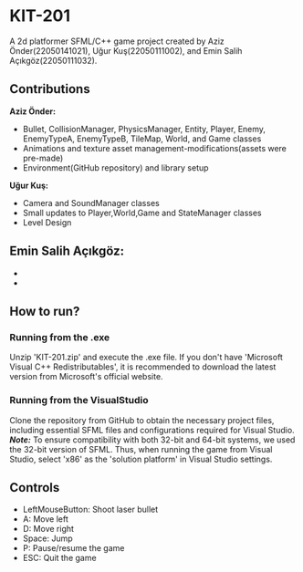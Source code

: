 # KIT-201

A 2d platformer SFML/C++ game project created by Aziz Önder(22050141021), Uğur Kuş(22050111002), and Emin Salih Açıkgöz(22050111032).

## Contributions

**Aziz Önder:**
- Bullet, CollisionManager, PhysicsManager, Entity, Player, Enemy, EnemyTypeA, EnemyTypeB, TileMap, World, and Game classes
- Animations and texture asset management-modifications(assets were pre-made)
- Environment(GitHub repository) and library setup

**Uğur Kuş:**
- Camera and SoundManager classes 
- Small updates to Player,World,Game and StateManager classes
- Level Design

**Emin Salih Açıkgöz:**
- 
- 
- 

## How to run?
### Running from the .exe
Unzip 'KIT-201.zip' and execute the .exe file. If you don't have 'Microsoft Visual C++ Redistributables', it is recommended to download the latest version from Microsoft's official website.

### Running from the VisualStudio 
Clone the repository from GitHub to obtain the necessary project files, including essential SFML files and configurations required for Visual Studio.  
***Note:*** To ensure compatibility with both 32-bit and 64-bit systems, we used the 32-bit version of SFML. Thus, when running the game from Visual Studio, select 'x86' as the 'solution platform' in Visual Studio settings.

## Controls
- LeftMouseButton: Shoot laser bullet
- A: Move left
- D: Move right
- Space: Jump
- P: Pause/resume the game
- ESC: Quit the game
